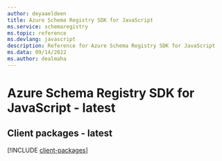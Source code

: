 ```yaml
---
author: deyaaeldeen
title: Azure Schema Registry SDK for JavaScript
ms.service: schemaregistry
ms.topic: reference
ms.devlang: javascript
description: Reference for Azure Schema Registry SDK for JavaScript
ms.data: 09/14/2022
ms.author: dealmaha
---
```

# Azure Schema Registry SDK for JavaScript - latest

## Client packages - latest
[!INCLUDE [client-packages](schema-registry-client-index.md)]